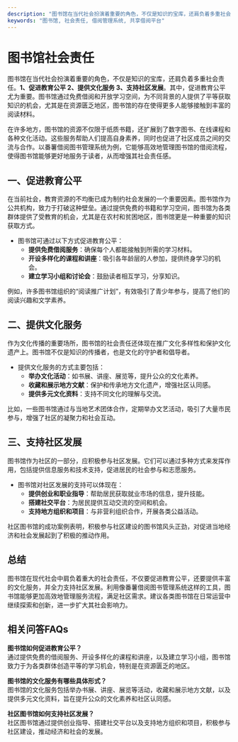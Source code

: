 ```yaml
---
description: "图书馆在当代社会扮演着重要的角色，不仅是知识的宝库，还肩负着多重社会责任。**1、促进教育公平 2、提供文化服务 3、支持社区发展**。其中，促进教育公平尤为重要。图书馆通过免费借阅和开放学习空间，为不同背景的人提供了平等获取知识的机会，尤其是在资源匮乏地区，图书馆的存在使得更多人能够接触到丰富的阅读材料。"
keywords: "图书馆, 社会责任, 借阅管理系统, 共享借阅平台"
---
```

# 图书馆社会责任

图书馆在当代社会扮演着重要的角色，不仅是知识的宝库，还肩负着多重社会责任。**1、促进教育公平 2、提供文化服务 3、支持社区发展**。其中，促进教育公平尤为重要。图书馆通过免费借阅和开放学习空间，为不同背景的人提供了平等获取知识的机会，尤其是在资源匮乏地区，图书馆的存在使得更多人能够接触到丰富的阅读材料。

在许多地方，图书馆的资源不仅限于纸质书籍，还扩展到了数字图书、在线课程和各种文化活动。这些服务帮助人们提高自身素养，同时也促进了社区成员之间的交流与合作。以番薯借阅图书管理系统为例，它能够高效地管理图书馆的借阅流程，使得图书馆能够更好地服务于读者，从而增强其社会责任感。

## **一、促进教育公平**

在当前社会，教育资源的不均衡已成为制约社会发展的一个重要因素。图书馆作为公共机构，致力于打破这种壁垒。通过提供免费的书籍和学习空间，图书馆为各类群体提供了受教育的机会，尤其是在农村和贫困地区，图书馆更是一种重要的知识获取方式。

- 图书馆可通过以下方式促进教育公平：
  - **提供免费借阅服务**：确保每个人都能接触到所需的学习材料。
  - **开设多样化的课程和讲座**：吸引各年龄层的人参加，提供终身学习的机会。
  - **建立学习小组和讨论会**：鼓励读者相互学习，分享知识。

例如，许多图书馆组织的“阅读推广计划”，有效吸引了青少年参与，提高了他们的阅读兴趣和文学素养。

## **二、提供文化服务**

作为文化传播的重要场所，图书馆的社会责任还体现在推广文化多样性和保护文化遗产上。图书馆不仅是知识的传播者，也是文化的守护者和倡导者。

- 提供文化服务的方式主要包括：
  - **举办文化活动**：如书展、讲座、展览等，提升公众的文化素养。
  - **收藏和展示地方文献**：保护和传承地方文化遗产，增强社区认同感。
  - **提供多元文化资料**：支持不同文化的理解与交流。

比如，一些图书馆通过与当地艺术团体合作，定期举办文艺活动，吸引了大量市民参与，增强了社区的凝聚力和社会互动。

## **三、支持社区发展**

图书馆作为社区的一部分，应积极参与社区发展。它们可以通过多种方式来发挥作用，包括提供信息服务和技术支持，促进居民的社会参与和志愿服务。

- 图书馆对社区发展的支持可以体现在：
  - **提供创业和职业指导**：帮助居民获取就业市场的信息，提升技能。
  - **搭建社交平台**：为居民提供互动交流的空间和机会。
  - **支持地方组织和项目**：与非营利组织合作，开展各类公益活动。

社区图书馆的成功案例表明，积极参与社区建设的图书馆风头正劲，对促进当地经济和社会发展起到了积极的推动作用。

## **总结**

图书馆在现代社会中肩负着重大的社会责任，不仅要促进教育公平，还要提供丰富的文化服务，并全力支持社区发展。利用像番薯借阅图书管理系统这样的工具，图书馆能够更加高效地管理服务流程，满足社区需求。建议各类图书馆在日常运营中继续探索和创新，进一步扩大其社会影响力。

## 相关问答FAQs

**图书馆如何促进教育公平？**  
通过提供免费的借阅服务、开设多样化的课程和讲座，以及建立学习小组，图书馆致力于为各类群体创造平等的学习机会，特别是在资源匮乏的地区。

**图书馆的文化服务有哪些具体形式？**  
图书馆的文化服务包括举办书展、讲座、展览等活动，收藏和展示地方文献，以及提供多元文化资料，旨在提升公众的文化素养和社区认同感。

**社区图书馆如何支持社区发展？**  
社区图书馆通过提供创业指导、搭建社交平台以及支持地方组织和项目，积极参与社区建设，推动经济和社会的发展。
